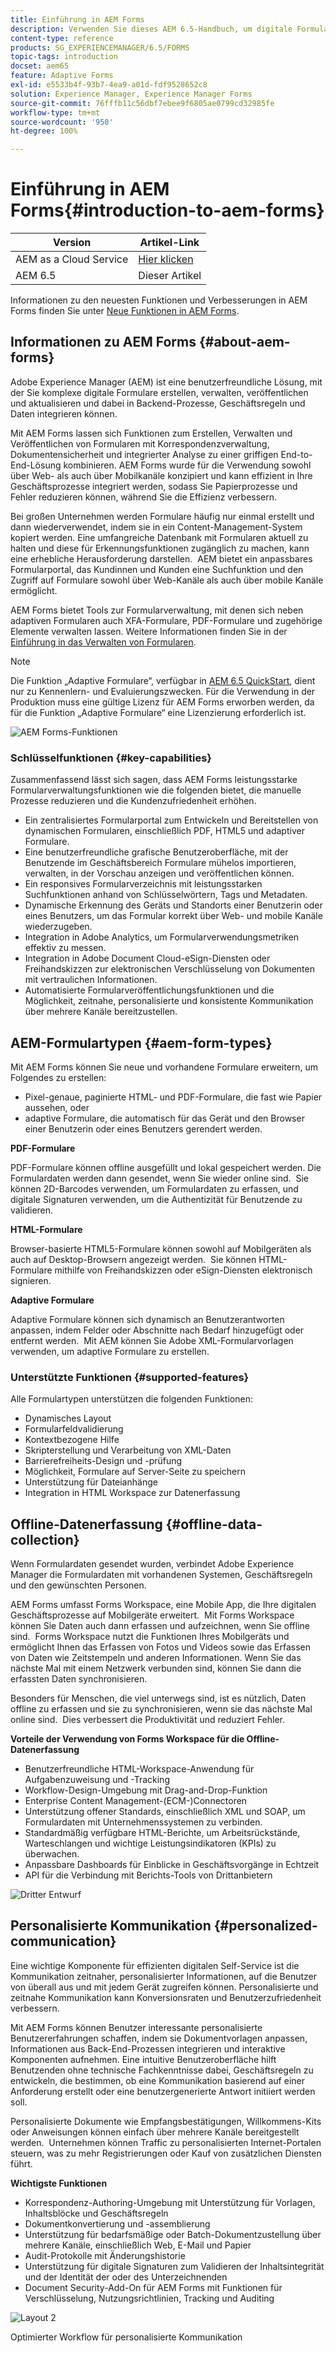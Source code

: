 ```yaml
---
title: Einführung in AEM Forms
description: Verwenden Sie dieses AEM 6.5-Handbuch, um digitale Formulare zu erstellen, zu verwalten, zu veröffentlichen und zu aktualisieren. Hier finden Sie Hilfe zur Installation, Aktualisierung und Konfiguration und erfahren, wie Sie adaptive Formulare erstellen können.
content-type: reference
products: SG_EXPERIENCEMANAGER/6.5/FORMS
topic-tags: introduction
docset: aem65
feature: Adaptive Forms
exl-id: e5533b4f-93b7-4ea9-a01d-fdf9528652c8
solution: Experience Manager, Experience Manager Forms
source-git-commit: 76fffb11c56dbf7ebee9f6805ae0799cd32985fe
workflow-type: tm+mt
source-wordcount: '950'
ht-degree: 100%

---
```


# Einführung in AEM Forms{#introduction-to-aem-forms}

| Version | Artikel-Link |
| -------- | ---------------------------- |
| AEM as a Cloud Service | [Hier klicken](https://experienceleague.adobe.com/docs/experience-manager-cloud-service/content/forms/forms-overview/home.html?lang=de) |
| AEM 6.5 | Dieser Artikel |

Informationen zu den neuesten Funktionen und Verbesserungen in AEM Forms finden Sie unter [Neue Funktionen in AEM Forms](../../forms/using/whats-new.md).

## Informationen zu AEM Forms {#about-aem-forms}

Adobe Experience Manager (AEM) ist eine benutzerfreundliche Lösung, mit der Sie komplexe digitale Formulare erstellen, verwalten, veröffentlichen und aktualisieren und dabei in Backend-Prozesse, Geschäftsregeln und Daten integrieren können.

Mit AEM Forms lassen sich Funktionen zum Erstellen, Verwalten und Veröffentlichen von Formularen mit Korrespondenzverwaltung, Dokumentensicherheit und integrierter Analyse zu einer griffigen End-to-End-Lösung kombinieren. AEM Forms wurde für die Verwendung sowohl über Web- als auch über Mobilkanäle konzipiert und kann effizient in Ihre Geschäftsprozesse integriert werden, sodass Sie Papierprozesse und Fehler reduzieren können, während Sie die Effizienz verbessern.

Bei großen Unternehmen werden Formulare häufig nur einmal erstellt und dann wiederverwendet, indem sie in ein Content-Management-System kopiert werden. Eine umfangreiche Datenbank mit Formularen aktuell zu halten und diese für Erkennungsfunktionen zugänglich zu machen, kann eine erhebliche Herausforderung darstellen.  AEM bietet ein anpassbares Formularportal, das Kundinnen und Kunden eine Suchfunktion und den Zugriff auf Formulare sowohl über Web-Kanäle als auch über mobile Kanäle ermöglicht.

AEM Forms bietet Tools zur Formularverwaltung, mit denen sich neben adaptiven Formularen auch XFA-Formulare, PDF-Formulare und zugehörige Elemente verwalten lassen. Weitere Informationen finden Sie in der [Einführung in das Verwalten von Formularen](../../forms/using/introduction-managing-forms.md).

>[!NOTE]
>
>Die Funktion „Adaptive Formulare“, verfügbar in [AEM 6.5 QuickStart](https://experienceleague.adobe.com/docs/experience-manager-65/deploying/deploying/deploy.html?lang=de), dient nur zu Kennenlern- und Evaluierungszwecken. Für die Verwendung in der Produktion muss eine gültige Lizenz für AEM Forms erworben werden, da für die Funktion „Adaptive Formulare“ eine Lizenzierung erforderlich ist.

![AEM Forms-Funktionen](do-not-localize/4th-draft.gif)

### Schlüsselfunktionen {#key-capabilities}

Zusammenfassend lässt sich sagen, dass AEM Forms leistungsstarke Formularverwaltungsfunktionen wie die folgenden bietet, die manuelle Prozesse reduzieren und die Kundenzufriedenheit erhöhen.

* Ein zentralisiertes Formularportal zum Entwickeln und Bereitstellen von dynamischen Formularen, einschließlich PDF, HTML5 und adaptiver Formulare.
* Eine benutzerfreundliche grafische Benutzeroberfläche, mit der Benutzende im Geschäftsbereich Formulare mühelos importieren, verwalten, in der Vorschau anzeigen und veröffentlichen können.
* Ein responsives Formularverzeichnis mit leistungsstarken Suchfunktionen anhand von Schlüsselwörtern, Tags und Metadaten.
* Dynamische Erkennung des Geräts und Standorts einer Benutzerin oder eines Benutzers, um das Formular korrekt über Web- und mobile Kanäle wiederzugeben.
* Integration in Adobe Analytics, um Formularverwendungsmetriken effektiv zu messen.
* Integration in Adobe Document Cloud-eSign-Diensten oder Freihandskizzen zur elektronischen Verschlüsselung von Dokumenten mit vertraulichen Informationen.
* Automatisierte Formularveröffentlichungsfunktionen und die Möglichkeit, zeitnahe, personalisierte und konsistente Kommunikation über mehrere Kanäle bereitzustellen.

## AEM-Formulartypen {#aem-form-types}

Mit AEM Forms können Sie neue und vorhandene Formulare erweitern, um Folgendes zu erstellen:

* Pixel-genaue, paginierte HTML- und PDF-Formulare, die fast wie Papier aussehen, oder
* adaptive Formulare, die automatisch für das Gerät und den Browser einer Benutzerin oder eines Benutzers gerendert werden.

**PDF-Formulare**

PDF-Formulare können offline ausgefüllt und lokal gespeichert werden. Die Formulardaten werden dann gesendet, wenn Sie wieder online sind.  Sie können 2D-Barcodes verwenden, um Formulardaten zu erfassen, und digitale Signaturen verwenden, um die Authentizität für Benutzende zu validieren.

**HTML-Formulare**

Browser-basierte HTML5-Formulare können sowohl auf Mobilgeräten als auch auf Desktop-Browsern angezeigt werden.  Sie können HTML-Formulare mithilfe von Freihandskizzen oder eSign-Diensten elektronisch signieren.

**Adaptive Formulare**

Adaptive Formulare können sich dynamisch an Benutzerantworten anpassen, indem Felder oder Abschnitte nach Bedarf hinzugefügt oder entfernt werden.  Mit AEM können Sie Adobe XML-Formularvorlagen verwenden, um adaptive Formulare zu erstellen.

### Unterstützte Funktionen {#supported-features}

Alle Formulartypen unterstützen die folgenden Funktionen:

* Dynamisches Layout
* Formularfeldvalidierung
* Kontextbezogene Hilfe
* Skripterstellung und Verarbeitung von XML-Daten
* Barrierefreiheits-Design und -prüfung
* Möglichkeit, Formulare auf Server-Seite zu speichern
* Unterstützung für Dateianhänge
* Integration in HTML Workspace zur Datenerfassung

## Offline-Datenerfassung {#offline-data-collection}

Wenn Formulardaten gesendet wurden, verbindet Adobe Experience Manager die Formulardaten mit vorhandenen Systemen, Geschäftsregeln und den gewünschten Personen.

AEM Forms umfasst Forms Workspace, eine Mobile App, die Ihre digitalen Geschäftsprozesse auf Mobilgeräte erweitert.  Mit Forms Workspace können Sie Daten auch dann erfassen und aufzeichnen, wenn Sie offline sind.  Forms Workspace nutzt die Funktionen Ihres Mobilgeräts und ermöglicht Ihnen das Erfassen von Fotos und Videos sowie das Erfassen von Daten wie Zeitstempeln und anderen Informationen. Wenn Sie das nächste Mal mit einem Netzwerk verbunden sind, können Sie dann die erfassten Daten synchronisieren.

Besonders für Menschen, die viel unterwegs sind, ist es nützlich, Daten offline zu erfassen und sie zu synchronisieren, wenn sie das nächste Mal online sind.  Dies verbessert die Produktivität und reduziert Fehler.

**Vorteile der Verwendung von Forms Workspace für die Offline-Datenerfassung**

* Benutzerfreundliche HTML-Workspace-Anwendung für Aufgabenzuweisung und -Tracking
* Workflow-Design-Umgebung mit Drag-and-Drop-Funktion
* Enterprise Content Management-(ECM-)Connectoren
* Unterstützung offener Standards, einschließlich XML und SOAP, um Formulardaten mit Unternehmenssystemen zu verbinden.
* Standardmäßig verfügbare HTML-Berichte, um Arbeitsrückstände, Warteschlangen und wichtige Leistungsindikatoren (KPIs) zu überwachen.
* Anpassbare Dashboards für Einblicke in Geschäftsvorgänge in Echtzeit
* API für die Verbindung mit Berichts-Tools von Drittanbietern

![Dritter Entwurf](do-not-localize/3rd-draft.gif)

## Personalisierte Kommunikation {#personalized-communication}

Eine wichtige Komponente für effizienten digitalen Self-Service ist die Kommunikation zeitnaher, personalisierter Informationen, auf die Benutzer von überall aus und mit jedem Gerät zugreifen können. Personalisierte und zeitnahe Kommunikation kann Konversionsraten und Benutzerzufriedenheit verbessern.

Mit AEM Forms können Benutzer interessante personalisierte Benutzererfahrungen schaffen, indem sie Dokumentvorlagen anpassen, Informationen aus Back-End-Prozessen integrieren und interaktive Komponenten aufnehmen. Eine intuitive Benutzeroberfläche hilft Benutzenden ohne technische Fachkenntnisse dabei, Geschäftsregeln zu entwickeln, die bestimmen, ob eine Kommunikation basierend auf einer Anforderung erstellt oder eine benutzergenerierte Antwort initiiert werden soll.

Personalisierte Dokumente wie Empfangsbestätigungen, Willkommens-Kits oder Anweisungen können einfach über mehrere Kanäle bereitgestellt werden.  Unternehmen können Traffic zu personalisierten Internet-Portalen steuern, was zu mehr Registrierungen oder Kauf von zusätzlichen Diensten führt.

**Wichtigste Funktionen**

* Korrespondenz-Authoring-Umgebung mit Unterstützung für Vorlagen, Inhaltsblöcke und Geschäftsregeln
* Dokumentkonvertierung und -assemblierung
* Unterstützung für bedarfsmäßige oder Batch-Dokumentzustellung über mehrere Kanäle, einschließlich Web, E-Mail und Papier
* Audit-Protokolle mit Änderungshistorie
* Unterstützung für digitale Signaturen zum Validieren der Inhaltsintegrität und der Identität der oder des Unterzeichnenden
* Document Security-Add-On für AEM Forms mit Funktionen für Verschlüsselung, Nutzungsrichtlinien, Tracking und Auditing

![Layout 2](do-not-localize/layout-02.png)

Optimierter Workflow für personalisierte Kommunikation

